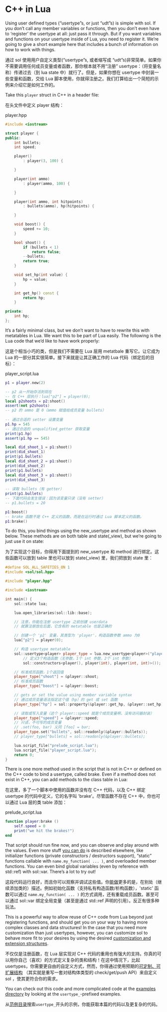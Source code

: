 # C++ in Lua

Using user defined types (“usertype”s, or just “udt”s) is simple with sol. If you don’t call any member variables or functions, then you don’t even have to ‘register’ the usertype at all: just pass it through. But if you want variables and functions on your usertype inside of Lua, you need to register it. We’re going to give a short example here that includes a bunch of information on how to work with things.

通过 sol 使用用户自定义类型(“usertype”s, 或者缩写成 “udt”s)非常简单。如果你不需要调用任何成员变量或者函数，那你根本就不用“注册” usertype：（将变量名称）传递过去（到 lua state 中）就行了。但是，如果你想在 usertype 中封装一些变量和函数，交给 Lua 脚本使用，你就得注册之。我们打算给出一个简短的示例来介绍它是如何工作的。

Take this `player` struct in C++ in a header file:

在头文件中定义 player 结构：

player.hpp

```cpp
#include <iostream>

struct player {
public:
	int bullets;
	int speed;

	player()
		: player(3, 100) {

	}

	player(int ammo)
		: player(ammo, 100) {

	}

	player(int ammo, int hitpoints)
		: bullets(ammo), hp(hitpoints) {

	}

	void boost() {
		speed += 10;
	}

	bool shoot() {
		if (bullets < 1)
			return false;
		--bullets;
		return true;
	}

	void set_hp(int value) {
		hp = value;
	}

	int get_hp() const {
		return hp;
	}

private:
	int hp;
};
```

It’s a fairly minimal class, but we don’t want to have to rewrite this with metatables in Lua. We want this to be part of Lua easily. The following is the Lua code that we’d like to have work properly:

这是个相当小巧的类，但是我们不需要在 Lua 层用 metatbale 重写它。让它成为 Lua 的一部分其实很简单。接下来就是让其正确工作的 Lua 代码（绑定后的目标）：

player_script.lua

```lua
p1 = player.new(2)

-- p2 从一开始存活到现在
-- 在 C++ 层执行：lua["p2"] = player(0);
local p2shoots = p2:shoot()
assert(not p2shoots)
-- p2 的 ammo 是 0（ammo 赋值给成员变量 bullets）
	
-- 通过合适的 setter 设置变量
p1.hp = 545
-- 通过合适的 unqualified_getter 获取变量
print(p1.hp)
assert(p1.hp == 545)

local did_shoot_1 = p1:shoot()
print(did_shoot_1)
print(p1.bullets)
local did_shoot_2 = p1:shoot()
print(did_shoot_2)
print(p1.bullets)
local did_shoot_3 = p1:shoot()
print(did_shoot_3)
	
-- 读取 bullets（有 getter）
print(p1.bullets)
-- 下面代码会发生错误：因为该变量只读（没有 setter）
-- p1.bullets = 20

p1:boost()
-- brake 函数不是 C++ 定义的函数，而是在运行时通过 Lua 脚本定义的函数。
p1:brake()
```

To do this, you bind things using the new_usertype and method as shown below. These methods are on both table and state(_view), but we’re going to just use it on state:

为了实现这个目标，你得用下面提到的 new_usertype 和 method 进行绑定。这些函数可以放到 table 里也可以放到 state(_view) 里，我们把放到 state 里：

```cpp
#define SOL_ALL_SAFETIES_ON 1
#include <sol/sol.hpp>

#include "player.hpp"

#include <iostream>

int main() {
	sol::state lua;

	lua.open_libraries(sol::lib::base);

    // 注意，你能在注册 usertype 之前创建 userdata
    // 就算注册放在后面，它含有的 metatable 也是正确的

    // 创建一个 'p2' 变量，其类型为 'player'，构造函数参数 ammo 为0
	lua["p2"] = player(0);

    // 构造 usertype metatable
	sol::usertype<player> player_type = lua.new_usertype<player>("player",
		// 定义3个构造函数（无参数，1个 int 参数，2个 int 参数）
		sol::constructors<player(), player(int), player(int, int)>());

    // 标准成员函数，1个返回值
	player_type["shoot"] = &player::shoot;
	// 标准成员函数
	player_type["boost"] = &player::boost;

	// gets or set the value using member variable syntax
    // 通过成员变量语法指定这个值（hp）的 get 或 set 函数
	player_type["hp"] = sol::property(&player::get_hp, &player::set_hp);

    // 读取或写入变量（这个 player::speed 就是个成员变量啊，没有访问器封装）
	player_type["speed"] = &player::speed;
    // 只读，不可写的成员变量
    // .set(foo, bar) 义同 [foo] = bar;
	player_type.set("bullets", sol::readonly(&player::bullets));
    // player_type["bullets] = sol::readonly(&player::bullets);

	lua.script_file("prelude_script.lua");
	lua.script_file("player_script.lua");
	return 0;
}
```

There is one more method used in the script that is not in C++ or defined on the C++ code to bind a usertype, called brake. Even if a method does not exist in C++, you can add methods to the class table in Lua:

在这里，多了一个脚本中使用的函数并没有在 C++ 代码，以及 C++ 绑定 usertype 的代码中定义，它的名字叫 'brake'。尽管函数不存在 C++ 中，你也可以通过 Lua 层的类 table 添加：

prelude_script.lua

```lua
function player:brake ()
	self.speed = 0
	print("we hit the brakes!")
end
```

That script should run fine now, and you can observe and play around with the values. Even more stuff [you can do](https://sol2.readthedocs.io/en/latest/api/usertype.html) is described elsewhere, like initializer functions (private constructors / destructors support), “static” functions callable with `name.my_function( ... )`, and overloaded member functions. You can even bind global variables (even by reference with std::ref) with sol::var. There’s a lot to try out!

这段代码运行良好，而且你可以观察并调试这些值。你[能做](https://sol2.readthedocs.io/en/latest/api/usertype.html)更多的是，在别处（继续添加类的）描述。例如初始化函数（支持私有构造函数/析构函数），'static' 函数可以通过 `name.my_function( ... )` 的方式调用，还有重载成员函数。甚至可以通过 sol::var 绑定全局变量（甚至是通过 std::ref 声明的引用）。反正有很多种玩法。

This is a powerful way to allow reuse of C++ code from Lua beyond just registering functions, and should get you on your way to having more complex classes and data structures! In the case that you need more customization than just usertypes, however, you can customize sol to behave more fit to your desires by using the desired [customization and extension structures](https://sol2.readthedocs.io/en/latest/tutorial/customization.html).

不仅仅是注册函数，在 Lua 层实现对 C++ 代码的重用也有强大的支持。你真的可以用你自己（喜欢）的方式定义复杂的类和结构！在这中情况下，比起 usertypes，你需要更自由的自定义方式，然而，你得通过使用预期的[可定制、可扩展结构](https://sol2.readthedocs.io/en/latest/tutorial/customization.html) （其实就是重写一套对结构体类型的 check/get/push API）来自定义 sol ，使其更符合你的需求。

You can check out this code and more complicated code at the [examples directory](https://github.com/ThePhD/sol2/tree/develop/examples) by looking at the `usertype_`-prefixed examples.

从[范例目录](https://github.com/ThePhD/sol2/tree/develop/examples)搜索`usertype_`开头的示例，你能获取本篇的代码以及更复杂的代码。